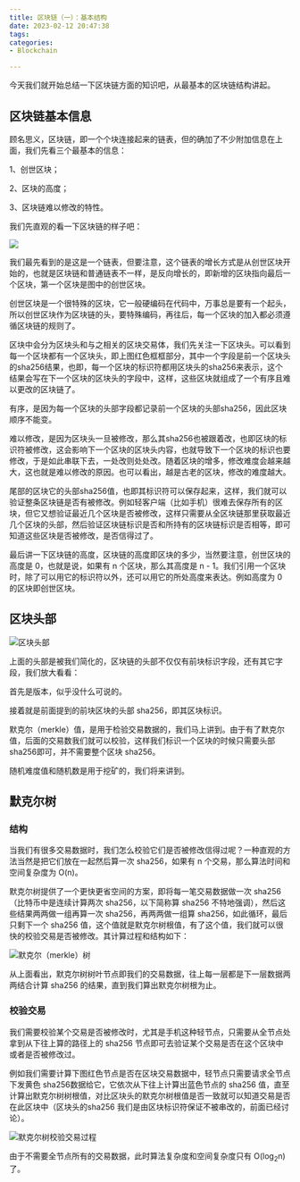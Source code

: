 ```yaml
---
title: 区块链（一）：基本结构
date: 2023-02-12 20:47:38
tags:
categories:
- Blockchain

---
```


今天我们就开始总结一下区块链方面的知识吧，从最基本的区块链结构讲起。

<!--more-->

## 区块链基本信息

顾名思义，区块链，即一个个块连接起来的链表，但的确加了不少附加信息在上面，我们先看三个最基本的信息：

1、创世区块；

2、区块的高度；

3、区块链难以修改的特性。

我们先直观的看一下区块链的样子吧：

![](https://www.jackhuang.cc/svg/blockchain-first-view.svg)

我们最先看到的是这是一个链表，但要注意，这个链表的增长方式是从创世区块开始的，也就是区块链和普通链表不一样，是反向增长的，即新增的区块指向最后一个区块，第一个区块是图中的创世区块。

创世区块是一个很特殊的区块，它一般硬编码在代码中，万事总是要有一个起头，所以创世区块作为区块链的头，要特殊编码，再往后，每一个区块的加入都必须遵循区块链的规则了。

区块中会分为区块头和与之相关的区块交易体，我们先关注一下区块头。可以看到每一个区块都有一个区块头，即上图红色框框部分，其中一个字段是前一个区块头的sha256结果，也即，每一个区块的标识符都用区块头的sha256来表示，这个结果会写在下一个区块的区块头的字段中，这样，这些区块就组成了一个有序且难以更改的区块链了。

有序，是因为每一个区块的头部字段都记录前一个区块的头部sha256，因此区块顺序不能变。

难以修改，是因为区块头一旦被修改，那么其sha256也被跟着改，也即区块的标识符被修改，这会影响下一个区块的区块头内容，也就导致下一个区块的标识也要修改，于是如此串联下去，一处改则处处改。随着区块的增多，修改难度会越来越大，这也就是难以修改的原因。也可以看出，越是古老的区块，修改的难度越大。

尾部的区块它的头部sha256值，也即其标识符可以保存起来，这样，我们就可以验证整条区块链是否有被修改。例如轻客户端（比如手机）很难去保存所有的区块，但它又想验证最近几个区块是否被修改，这样只需要从全区块链那里获取最近几个区块的头部，然后验证区块链标识是否和所持有的区块链标识是否相等，即可知道这些区块是否被修改，是否信得过了。

最后讲一下区块链的高度，区块链的高度即区块的多少，当然要注意，创世区块的高度是 0，也就是说，如果有 n 个区块，那么其高度是 n - 1。我们引用一个区块时，除了可以用它的标识符以外，还可以用它的所处高度来表达。例如高度为 0 的区块即创世区块。



## 区块头部

![区块头部](https://www.jackhuang.cc/svg/blockchain-head.svg)

上面的头部是被我们简化的，区块链的头部不仅仅有前块标识字段，还有其它字段，我们放大看看：

首先是版本，似乎没什么可说的。

接着就是前面提到的前块区块的头部 sha256，即其区块标识。

默克尔（merkle）值，是用于检验交易数据的，我们马上讲到。由于有了默克尔值，后面的交易数我们就可以校验，这样我们标识一个区块的时候只需要头部sha256即可，并不需要整个区块 sha256。

随机难度值和随机数是用于挖矿的，我们将来讲到。



## 默克尔树

### 结构

当我们有很多交易数据时，我们怎么校验它们是否被修改信得过呢？一种直观的方法当然是把它们放在一起然后算一次 sha256，如果有 n 个交易，那么算法时间和空间复杂度为 O(n)。

默克尔树提供了一个更快更省空间的方案，即将每一笔交易数据做一次 sha256（比特币中是连续计算两次 sha256，以下简称算 sha256 不特地强调），然后这些结果两两做一组再算一次 sha256，再两两做一组算 sha256，如此循环，最后只剩下一个 sha256 值，这个值就是默克尔树根值，有了这个值，我们就可以很快的校验交易是否被修改。其计算过程和结构如下：

![默克尔（merkle）树](https://www.jackhuang.cc/svg/merkle-tree.svg)

从上面看出，默克尔树树叶节点即我们的交易数据，往上每一层都是下一层数据两两结合计算 sha256 的结果，直到我们算出默克尔树根为止。

### 校验交易

我们需要校验某个交易是否被修改时，尤其是手机这种轻节点，只需要从全节点处拿到从下往上算的路径上的 sha256 节点即可去验证某个交易是否在这个区块中或者是否被修改过。

例如我们需要计算下图红色节点是否在区块交易数据中，轻节点只需要请求全节点下发黄色 sha256数据给它，它依次从下往上计算出蓝色节点的 sha256 值，直至计算出默克尔树树根值，对比区块头的默克尔树根值是否一致就可以知道交易是否在此区块中（区块头的sha256 我们是由区块标识符保证不被串改的，前面已经讨论）。

![默克尔树校验交易过程](https://www.jackhuang.cc/svg/merkle-tree-verify.svg)

由于不需要全节点所有的交易数据，此时算法复杂度和空间复杂度只有 O(log<sub>2</sub>n) 了。
